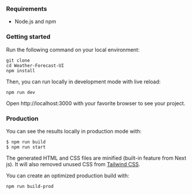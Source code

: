 ### Requirements

- Node.js and npm

### Getting started

Run the following command on your local environment:

```
git clone 
cd Weather-Forecast-UI
npm install
```

Then, you can run locally in development mode with live reload:

```
npm run dev 
```

Open http://localhost:3000 with your favorite browser to see your project.


### Production

You can see the results locally in production mode with:

```
$ npm run build  
$ npm run start
```

The generated HTML and CSS files are minified (built-in feature from Next js). It will also removed unused CSS from [Tailwind CSS](https://tailwindcss.com).

You can create an optimized production build with:

```
npm run build-prod
```
